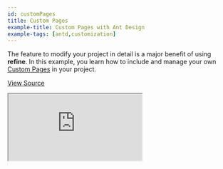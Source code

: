 ```yaml
---
id: customPages
title: Custom Pages
example-title: Custom Pages with Ant Design
example-tags: [antd,customization]
---
```


The feature to modify your project in detail is a major benefit of using **refine**. In this example, you learn how to include and manage your own [Custom Pages](/docs/advanced-tutorials/custom-pages/) in your project.

[View Source](https://github.com/refinedev/refine/tree/master/examples/customPages)

<iframe loading="lazy" src="https://stackblitz.com/github/refinedev/refine/tree/master/examples/customPages?embed=1&view=preview&theme=dark&preset=node&ctl=1"
    style={{width: "100%", height:"80vh", border: "0px", borderRadius: "8px", overflow:"hidden"}}
    title="custom-pages-example"
></iframe>
